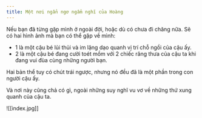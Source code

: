```yaml
---
title: Một nơi ngẩn ngơ ngẩm nghĩ của Hoàng
---
```



Nếu bạn đã từng gặp mình ở ngoài đời, hoặc dù có chưa đi chăng nữa. Sẽ có hai hình ảnh mà bạn có thể gặp về mình:
- 1 là một cậu bé lủi thủi và im lặng dạo quanh vị trí chỗ ngồi của cậu ấy.
- 2 là một cậu bé đang cười toét mồm với 2 chiếc răng thưa của cậu ta khi đang vui đùa cùng những người bạn.

Hai bản thể tuy có chút trái ngược, nhưng nó đều đã là một phần trong con người cậu ấy.

Và nơi này cũng chả có gì, ngoài những suy nghĩ vu vơ về những thứ xung quanh của cậu ta.

![[index.jpg]] 
